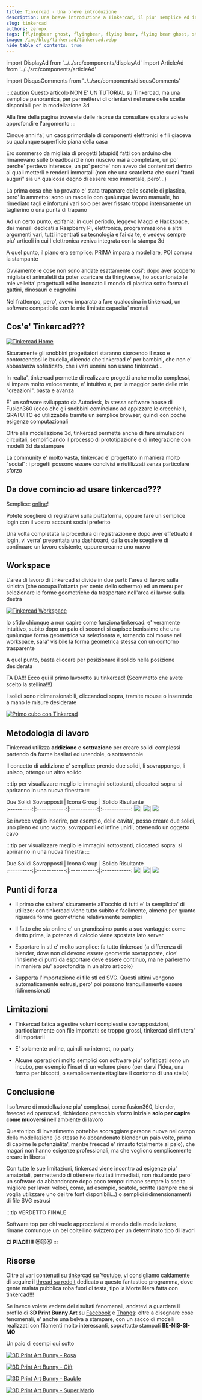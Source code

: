 ```yaml
---
title: Tinkercad - Una breve introduzione
description: Una breve introduzione a Tinkercad, il piu' semplice ed intuitivo programma per la modellazione 3d, gratis ed online
slug: tinkercad
authors: zeropx
tags: [flyingbear ghost, flyingbear, flying bear, flying bear ghost, stampa 3d, 3d printing, blender, openscad, tinkercad, fusion360]
image: /img/blog/tinkercad/tinkercad.webp
hide_table_of_contents: true
---
```


import DisplayAd from '../../src/components/displayAd'
import ArticleAd from '../../src/components/articleAd'

import DisqusComments from '../../src/components/disqusComments'


:::caution
Questo articolo NON E' UN TUTORIAL su Tinkercad, ma una semplice panoramica, per permettervi di orientarvi nel mare delle scelte disponibili per la modellazione 3d

Alla fine della pagina troverete delle risorse da consultare qualora voleste approfondire l'argomento
:::

Cinque anni fa', un caos primordiale di componenti elettronici e fili giaceva su qualunque superficie piana della casa

Ero sommerso da migliaia di progetti (stupidi) fatti con arduino che rimanevano sulle breadboard e non riuscivo mai a completare, un po' perche' perdevo interesse, un po' perche' non avevo dei contenitori dentro ai quali metterli e renderli immortali (non che una scatoletta che suoni "tanti auguri" sia un qualcosa degno di essere reso immortale, pero'...)

La prima cosa che ho provato e' stata trapanare delle scatole di plastica, pero' lo ammetto: sono un macello con qualunque lavoro manuale, ho rimediato tagli e infortuni vari solo per aver fissato troppo intensamente un taglierino o una punta di trapano

Ad un certo punto, epifania: in quel periodo, leggevo Magpi e Hackspace, dei mensili dedicati a Raspberry Pi, elettronica, programmazione e altri argomenti vari, tutti incentrati su tecnologia e fai da te, e vedevo sempre piu' articoli in cui l'elettronica veniva integrata con la stampa 3d

A quel punto, il piano era semplice: PRIMA impara a modellare, POI compra la stampante

<!--truncate-->

<ArticleAd/>

Ovviamente le cose non sono andate esattamente cosi': dopo aver scoperto migliaia di animaletti da poter scaricare da thingiverse, ho accantonato le mie velleita' progettuali ed ho inondato il mondo di plastica sotto forma di gattini, dinosauri e cagnolini

Nel frattempo, pero', avevo imparato a fare qualcosina in tinkercad, un software compatibile con le mie limitate capacita' mentali

<DisplayAd/>

## Cos'e' Tinkercad???

[ ![Tinkercad Home](/img/blog/tinkercad/tinkercad.webp) ](/img/blog/tinkercad/tinkercad.webp)

Sicuramente gli snobbini progettatori staranno storcendo il naso e contorcendosi le budella, dicendo che tinkercad e' per bambini, che non e' abbastanza sofisticato, che i veri uomini non usano tinkercad...

In realta', tinkercad permette di realizzare progetti anche molto complessi, si impara molto velocemente, e' intuitivo e, per la maggior parte delle mie "creazioni", basta e avanza

E' un software sviluppato da Autodesk, la stessa software house di Fusion360 (ecco che gli snobbini cominciano ad appizzare le orecchie!), GRATUITO ed utilizzabile tramite un semplice browser, quindi con poche esigenze computazionali

Oltre alla modellazione 3d, tinkercad permette anche di fare simulazioni circuitali, semplificando il processo di prototipazione e di integrazione con modelli 3d da stampare

La community e' molto vasta, tinkercad e' progettato in maniera molto "social": i progetti possono essere condivisi e riutilizzati senza particolare sforzo


<DisplayAd/>

## Da dove comincio ad usare tinkercad???

Semplice: [online](https://www.tinkercad.com/)!

Potete scegliere di registrarvi sulla piattaforma, oppure fare un semplice login con il vostro account social preferito

Una volta completata la procedura di registrazione e dopo aver effettuato il login, vi verra' presentata una dashboard, dalla quale scegliere di continuare un lavoro esistente, oppure crearne uno nuovo

## Workspace

L'area di lavoro di tinkercad si divide in due parti: l'area di lavoro sulla sinistra (che occupa l'ottanta per cento dello schermo) ed un menu per selezionare le forme geometriche da trasportare nell'area di lavoro sulla destra

[ ![Tinkercad Workspace](/img/blog/tinkercad/tinkercadWorkspace.webp) ](/img/blog/tinkercad/tinkercadWorkspace.webp)

Io sfido chiunque a non capire come funziona tinkercad: e' veramente intuitivo, subito dopo un paio di secondi si capisce benissimo che una qualunque forma geometrica va selezionata e, tornando col mouse nel workspace, sara' visibile la forma geometrica stessa con un contorno trasparente

A quel punto, basta cliccare per posizionare il solido nella posizione desiderata

TA DA!!! Ecco qui il primo lavoretto su tinkercad! (Scommetto che avete scelto la stellina!!!)

I solidi sono ridimensionabili, cliccandoci sopra, tramite mouse o inserendo a mano le misure desiderate

[ ![Primo cubo con Tinkercad](/img/blog/tinkercad/cuboTinkercad.webp) ](/img/blog/tinkercad/cuboTinkercad.webp)

<DisplayAd/>

## Metodologia di lavoro

Tinkercad utilizza **addizione** e **sottrazione** per creare solidi complessi partendo da forme basilari ed unendole, o sottraendole

Il concetto di addizione e' semplice: prendo due solidi, li sovrappongo, li unisco, ottengo un altro solido

:::tip
per visualizzare meglio le immagini sottostanti, cliccateci sopra: si apriranno in una nuova finestra
:::

Due Solidi Sovrapposti | Icona Group | Solido Risultante  
:----------:|:------------:|:-----------:|:------------:
[![](/img/blog/tinkercad/oggettiSovrapposti.webp)](/img/blog/tinkercad/oggettiSovrapposti.webp)|  [![](/img/blog/tinkercad/iconaUnione.webp)](/img/blog/tinkercad/iconaUnione.webp)|  [![](/img/blog/tinkercad/oggettiUniti.webp)](/img/blog/tinkercad/oggettiUniti.webp)


Se invece voglio inserire, per esempio, delle cavita', posso creare due solidi, uno pieno ed uno vuoto, sovrapporli ed infine unirli, ottenendo un oggetto cavo

:::tip
per visualizzare meglio le immagini sottostanti, cliccateci sopra: si apriranno in una nuova finestra
:::

Due Solidi Sovrapposti | Icona Group | Solido Risultante  
:----------:|:------------:|:-----------:|:------------:
[![](/img/blog/tinkercad/unSolidoUnVuoto.webp)](/img/blog/tinkercad/unSolidoUnVuoto.webp)|  [![](/img/blog/tinkercad/solidoVuotoSovrapposti.webp)](/img/blog/tinkercad/solidoVuotoSovrapposti.webp)|  [![](/img/blog/tinkercad/sottrazione.webp)](/img/blog/tinkercad/sottrazione.webp)

<DisplayAd/>

## Punti di forza

- Il primo che saltera' sicuramente all'occhio di tutti e' la semplicita' di utilizzo: con tinkercad viene tutto subito e facilmente, almeno per quanto riguarda forme geometriche relativamente semplici

- Il fatto che sia online e' un grandissimo punto a suo vantaggio: come detto prima, la potenza di calcolo viene spostata lato server

- Esportare in stl e' molto semplice: fa tutto tinkercad (a differenza di blender, dove non ci devono essere geometrie sovrapposte, cioe' l'insieme di punti da esportare deve essere continuo, ma ne parleremo in maniera piu' approfondita in un altro articolo)

- Supporta l'importazione di file stl ed SVG. Questi ultimi vengono automaticamente estrusi, pero' poi possono tranquillamente essere ridimensionati

## Limitazioni

- Tinkercad fatica a gestire volumi complessi e sovrapposizioni, particolarmente con file importati: se troppo grossi, tinkercad si rifiutera' di importarli

- E' solamente online, quindi no internet, no party

- Alcune operazioni molto semplici con software piu' sofisticati sono un incubo, per esempio l'inset di un volume pieno (per darvi l'idea, una forma per biscotti, o semplicemente ritagliare il contorno di una stella)

<DisplayAd/>

## Conclusione

I software di modellazione piu' complessi, come fusion360, blender, freecad ed openscad, richiedono parecchio sforzo iniziale **solo per capire come muoversi** nell'ambiente di lavoro

Questo tipo di investimento potrebbe scoraggiare persone nuove nel campo della modellazione (io stesso ho abbandonato blender un paio volte, prima di capirne le potenzialita', mentre freecad e' rimasto totalmente al palo), che magari non hanno esigenze professionali, ma che vogliono semplicemente creare in liberta'

Con tutte le sue limitazioni, tinkercad viene incontro ad esigenze piu' amatoriali, permettendo di ottenere risultati immediati, non risultando pero' un software da abbandonare dopo poco tempo: rimane sempre la scelta migliore per lavori veloci, come, ad esempio, scatole, scritte (sempre che si voglia utilizzare uno dei tre font disponibili...) o semplici ridimensionamenti di file SVG estrusi

:::tip VERDETTO FINALE

Software top per chi vuole approcciarsi al mondo della modellazione, rimane comunque un bel coltellino svizzero per un determinato tipo di lavori

**CI PIACE!!!** 😻😻😻
:::

## Risorse
Oltre ai vari contenuti su [tinkercad su Youtube](https://www.youtube.com/results?search_query=tinkercad), vi consigliamo caldamente di seguire il [thread su reddit](https://www.reddit.com/r/tinkercad/) dedicato a questo fantastico programma, dove gente malata pubblica roba fuori di testa, tipo la Morte Nera fatta con tinkercad!!!

Se invece volete vedere dei risultati fenomenali, andatevi a guardare il profilo di **3D Print Bunny Art** su [Facebook](https://www.facebook.com/profile.php?id=100072413245760) e [Thangs](https://thangs.com/3dprintbunny): oltre a disegnare cose fenomenali, e' anche una belva a stampare, con un sacco di modelli realizzati con filamenti molto interessanti, soprattutto stampati **BE-NIS-SI-MO**

Un paio di esempi qui sotto

[ ![3D Print Art Bunny - Rosa](/img/blog/tinkercad/rose.webp) ](/img/blog/tinkercad/rose.webp)

[ ![3D Print Art Bunny - Gift](/img/blog/tinkercad/gift.webp) ](/img/blog/tinkercad/gift.webp)

[ ![3D Print Art Bunny - Bauble](/img/blog/tinkercad/bauble.webp) ](/img/blog/tinkercad/bauble.webp)

[ ![3D Print Art Bunny - Super Mario](/img/blog/tinkercad/superMario.webp) ](/img/blog/tinkercad/superMario.webp)

<DisqusComments
  slug="/blog/tinkercad"
  articleId="3"
  title="Introduzione_a_tinkercad"
/>
